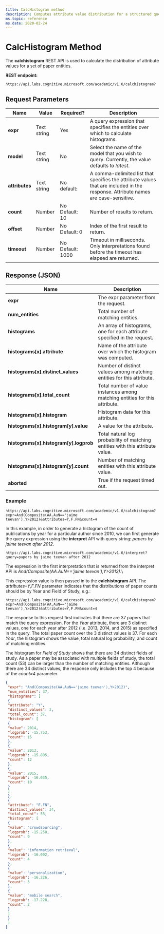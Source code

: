 ```yaml
---
title: CalcHistogram method
description: Computes attribute value distribution for a structured query expression
ms.topic: reference
ms.date: 2020-02-24
---
```


# CalcHistogram Method

The **calchistogram** REST API is used to calculate the distribution of attribute values for a set of paper entities.

**REST endpoint:**

``` HTTP
https://api.labs.cognitive.microsoft.com/academic/v1.0/calchistogram?
``` 

## Request Parameters

Name | Value | Required? | Description
--- | --- | --- | ---
**expr** | Text string | Yes | A query expression that specifies the entities over which to calculate histograms.
**model** | Text string | No | Select the name of the model that you wish to query. Currently, the value defaults to *latest*.
**attributes** | Text string | No<br>default: | A comma-delimited list that specifies the attribute values that are included in the response. Attribute names are case-sensitive.
**count** | Number | No<br>Default: 10 | Number of results to return.
**offset** | Number | No<br>Default: 0 | Index of the first result to return.
**timeout** | Number | No<br>Default: 1000 | Timeout in milliseconds. Only interpretations found before the timeout has elapsed are returned.

## Response (JSON)

Name | Description
--- | ---
**expr** | The expr parameter from the request.
**num_entities** | Total number of matching entities.
**histograms** | An array of histograms, one for each attribute specified in the request.
**histograms[x].attribute** | Name of the attribute over which the histogram was computed.
**histograms[x].distinct_values** | Number of distinct values among matching entities for this attribute.
**histograms[x].total_count** | Total number of value instances among matching entities for this attribute.
**histograms[x].histogram** | Histogram data for this attribute.
**histograms[x].histogram[y].value** | A value for the attribute.
**histograms[x].histogram[y].logprob** | Total natural log probability of matching entities with this attribute value.
**histograms[x].histogram[y].count** | Number of matching entities with this attribute value.
**aborted** | True if the request timed out.

### Example

``` HTTP
https://api.labs.cognitive.microsoft.com/academic/v1.0/calchistogram?expr=And(Composite(AA.AuN=='jaime teevan'),Y>2012)&attributes=Y,F.FN&count=4
```

In this example, in order to generate a histogram of the count of publications by year for a particular author since 2010, we can first generate the query expression using the **interpret** API with query string: *papers by jaime teevan after 2012*.

``` HTTP
https://api.labs.cognitive.microsoft.com/academic/v1.0/interpret?query=papers by jaime teevan after 2012
```

The expression in the first interpretation that is returned from the interpret API is *And(Composite(AA.AuN=='jaime teevan'),Y>2012)*.\

This expression value is then passed in to the **calchistogram** API. The *attributes=Y,F.FN* parameter indicates that the distributions of paper counts should be by Year and Field of Study, e.g.:

``` HTTP
https://api.labs.cognitive.microsoft.com/academic/v1.0/calchistogram?expr=And(Composite(AA.AuN=='jaime teevan'),Y>2012)&attributes=Y,F.FN&count=4
```

The response to this request first indicates that there are 37 papers that match the query expression. For the *Year* attribute, there are 3 distinct values, one for each year after 2012 (i.e. 2013, 2014, and 2015) as specified in the query. The total paper count over the 3 distinct values is 37. For each *Year*, the histogram shows the value, total natural log probability, and count of matching entities.

The histogram for *Field of Study* shows that there are 34 distinct fields of study. As a paper may be associated with multiple fields of study, the total count (53) can be larger than the number of matching entities. Although there are 34 distinct values, the response only includes the top 4 because of the *count=4* parameter.

``` JSON
{
 "expr": "And(Composite(AA.AuN=='jaime teevan'),Y>2012)",
 "num_entities": 37,
 "histograms": [
 {
 "attribute": "Y",
 "distinct_values": 3,
 "total_count": 37,
 "histogram": [
 {
 "value": 2014,
 "logprob": -15.753,
 "count": 15
 },
 {
 "value": 2013,
 "logprob": -15.805,
 "count": 12
 },
 {
 "value": 2015,
 "logprob": -16.035,
 "count": 10
 }
 ]
 },
 {
 "attribute": "F.FN",
 "distinct_values": 34,
 "total_count": 53,
 "histogram": [
 {
 "value": "crowdsourcing",
 "logprob": -15.258,
 "count": 9
 },
 {
 "value": "information retrieval",
 "logprob": -16.002,
 "count": 4
 },
 {
 "value": "personalization",
 "logprob": -16.226,
 "count": 3
 },
 {
 "value": "mobile search",
 "logprob": -17.228,
 "count": 2
 }
 ]
 }
 ]
}
```